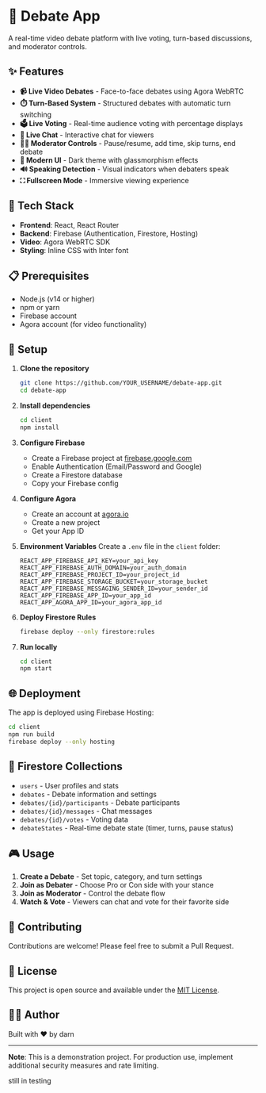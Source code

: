 # 🎤 Debate App

A real-time video debate platform with live voting, turn-based discussions, and moderator controls.

## ✨ Features

- **📹 Live Video Debates** - Face-to-face debates using Agora WebRTC
- **⏱️ Turn-Based System** - Structured debates with automatic turn switching
- **🗳️ Live Voting** - Real-time audience voting with percentage displays
- **💬 Live Chat** - Interactive chat for viewers
- **👨‍⚖️ Moderator Controls** - Pause/resume, add time, skip turns, end debate
- **🎨 Modern UI** - Dark theme with glassmorphism effects
- **🔊 Speaking Detection** - Visual indicators when debaters speak
- **⛶ Fullscreen Mode** - Immersive viewing experience

## 🚀 Tech Stack

- **Frontend**: React, React Router
- **Backend**: Firebase (Authentication, Firestore, Hosting)
- **Video**: Agora WebRTC SDK
- **Styling**: Inline CSS with Inter font

## 📋 Prerequisites

- Node.js (v14 or higher)
- npm or yarn
- Firebase account
- Agora account (for video functionality)

## 🔧 Setup

1. **Clone the repository**

   ```bash
   git clone https://github.com/YOUR_USERNAME/debate-app.git
   cd debate-app
   ```

2. **Install dependencies**

   ```bash
   cd client
   npm install
   ```

3. **Configure Firebase**

   - Create a Firebase project at [firebase.google.com](https://firebase.google.com)
   - Enable Authentication (Email/Password and Google)
   - Create a Firestore database
   - Copy your Firebase config

4. **Configure Agora**

   - Create an account at [agora.io](https://www.agora.io)
   - Create a new project
   - Get your App ID

5. **Environment Variables**
   Create a `.env` file in the `client` folder:

   ```env
   REACT_APP_FIREBASE_API_KEY=your_api_key
   REACT_APP_FIREBASE_AUTH_DOMAIN=your_auth_domain
   REACT_APP_FIREBASE_PROJECT_ID=your_project_id
   REACT_APP_FIREBASE_STORAGE_BUCKET=your_storage_bucket
   REACT_APP_FIREBASE_MESSAGING_SENDER_ID=your_sender_id
   REACT_APP_FIREBASE_APP_ID=your_app_id
   REACT_APP_AGORA_APP_ID=your_agora_app_id
   ```

6. **Deploy Firestore Rules**

   ```bash
   firebase deploy --only firestore:rules
   ```

7. **Run locally**
   ```bash
   cd client
   npm start
   ```

## 🌐 Deployment

The app is deployed using Firebase Hosting:

```bash
cd client
npm run build
firebase deploy --only hosting
```

## 📝 Firestore Collections

- `users` - User profiles and stats
- `debates` - Debate information and settings
- `debates/{id}/participants` - Debate participants
- `debates/{id}/messages` - Chat messages
- `debates/{id}/votes` - Voting data
- `debateStates` - Real-time debate state (timer, turns, pause status)

## 🎮 Usage

1. **Create a Debate** - Set topic, category, and turn settings
2. **Join as Debater** - Choose Pro or Con side with your stance
3. **Join as Moderator** - Control the debate flow
4. **Watch & Vote** - Viewers can chat and vote for their favorite side

## 🤝 Contributing

Contributions are welcome! Please feel free to submit a Pull Request.

## 📄 License

This project is open source and available under the [MIT License](LICENSE).

## 👨‍💻 Author

Built with ❤️ by darn

---

**Note**: This is a demonstration project. For production use, implement additional security measures and rate limiting.

still in testing
